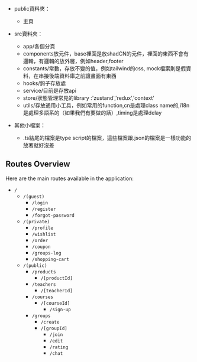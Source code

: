 - public資料夾：

  - 主頁

- src資料夾：

  - app/各個分頁
  - components放元件，base裡面是放shadCN的元件，裡面的東西不會有邏輯，有邏輯的放外層，例如header,footer
  - constants/常數，存放不變的值，例如tailwind的css, mock檔案則是假資料，在串接後端資料庫之前讓畫面有東西
  - hooks/鉤子存放處
  - service/目前是存放api
  - store/狀態管理常見的library :'zustand','redux','context'
  - utils/存放通用小工具，例如常用的function,cn是處理class name的,i18n是處理多語系的（如果我們有要做的話）,timing是處理delay

- 其他小檔案：
  - .ts結尾的檔案是type script的檔案，這些檔案跟.json的檔案是一樣功能的
    放著就好沒差

## Routes Overview

Here are the main routes available in the application:

- `/`
  - `/(guest)`
    - `/login`
    - `/register`
    - `/forgot-password`
  - `/(private)`
    - `/profile`
    - `/wishlist`
    - `/order`
    - `/coupon`
    - `/groups-log`
    - `/shopping-cart`
  - `/(public)`
    - `/products`
      - `/[productId]`
    - `/teachers`
      - `/[teacherId]`
    - `/courses`
      - `/[courseId]`
        - `/sign-up`
    - `/groups`
      - `/create`
      - `/[groupId]`
        - `/join`
        - `/edit`
        - `/rating`
        - `/chat`

